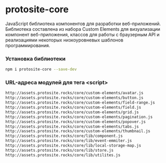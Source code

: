 # protosite-core

JavaScript библиотека компонентов для разработки веб-приложений.<br>
Библиотека составлена из набора Custom Elements для визуализации компонент веб-приложения, классов для работы с браузерным API и реализациями некоторых низкоуровневых шаблонов программирования.


### Установка библиотеки

```bash
npm i protosite-core --save-dev
```


### URL-адреса модулей для тега \<script\>

```bash
http://assets.protosite.rocks/core/custom-elements/avatar.js
http://assets.protosite.rocks/core/custom-elements/button.js
http://assets.protosite.rocks/core/custom-elements/field-range.js
http://assets.protosite.rocks/core/custom-elements/field.js
http://assets.protosite.rocks/core/custom-elements/grid.js
http://assets.protosite.rocks/core/custom-elements/pagination.js
http://assets.protosite.rocks/core/custom-elements/popover.js
http://assets.protosite.rocks/core/custom-elements/tabs.js
http://assets.protosite.rocks/core/custom-elements/thumbnail.js
http://assets.protosite.rocks/core/lib/component.js
http://assets.protosite.rocks/core/lib/event-emmiter.js
http://assets.protosite.rocks/core/lib/local-storage-map.js
http://assets.protosite.rocks/core/lib/store.js
http://assets.protosite.rocks/core/lib/utilites.js
```
